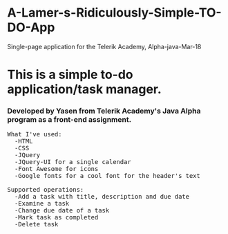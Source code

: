 # A-Lamer-s-Ridiculously-Simple-TO-DO-App
Single-page application for the Telerik Academy, Alpha-java-Mar-18

<h1>This is a simple to-do application/task manager. </h1>
<h3>Developed by Yasen from Telerik Academy's Java Alpha program as a front-end assignment.</h3>

<pre>
What I've used:
  -HTML
  -CSS
  -JQuery
  -JQuery-UI for a single calendar
  -Font Awesome for icons
  -Google fonts for a cool font for the header's text
  
Supported operations:
  -Add a task with title, description and due date
  -Examine a task
  -Change due date of a task
  -Mark task as completed
  -Delete task
</pre>

